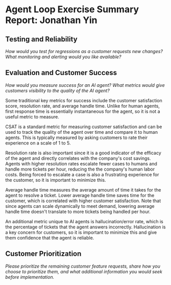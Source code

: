# Agent Loop Exercise Summary Report: Jonathan Yin

## Testing and Reliability

_How would you test for regressions as a customer requests new changes? What monitoring and alerting would you like available?_

## Evaluation and Customer Success

_How would you measure success for an AI agent? What metrics would give customers visibility to the quality of the AI agent?_

Some traditional key metrics for success include the customer satisfaction score, resolution rate, and average handle time. Unlike for human agents, first response time is essentially instantaneous for the agent, so it is not a useful metric to measure.

CSAT is a standard metric for measuring customer satisfaction and can be used to track the quality of the agent over time and compare it to human agents. This is typically measured by asking customers to rate their experience on a scale of 1 to 5.

Resolution rate is also important since it is a good indicator of the efficacy of the agent and directly correlates with the company's cost savings. Agents with higher resolution rates escalate fewer cases to humans and handle more tickets per hour, reducing the the company's human labor costs. Being forced to escalate a case is also a frustrating experience for the customer, so it is important to minimize this.

Average handle time measures the average amount of time it takes for the agent to resolve a ticket. Lower average handle time saves time for the customer, which is correlated with higher customer satisfaction. Note that since agents can scale dynamically to meet demand, lowering average handle time doesn't translate to more tickets being handled per hour.

An additional metric unique to AI agents is hallucination/error rate, which is the percentage of tickets that the agent answers incorrectly. Hallucination is a key concern for customers, so it is important to minimize this and give them confidence that the agent is reliable.

## Customer Prioritization

_Please prioritize the remaining customer feature requests, share how you choose to prioritize them, and what additional information you would seek before implementation._
